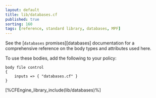 ```yaml
---
layout: default
title: lib/databases.cf
published: true
sorting: 160
tags: [reference, standard library, databases, MPF]
---
```


See the [`databases` promises][databases] documentation for a
comprehensive reference on the body types and attributes used here.

To use these bodies, add the following to your policy:

```cf3
body file control
{
	inputs => { "databases.cf" }
}
```

[%CFEngine_library_include(lib/databases)%]
